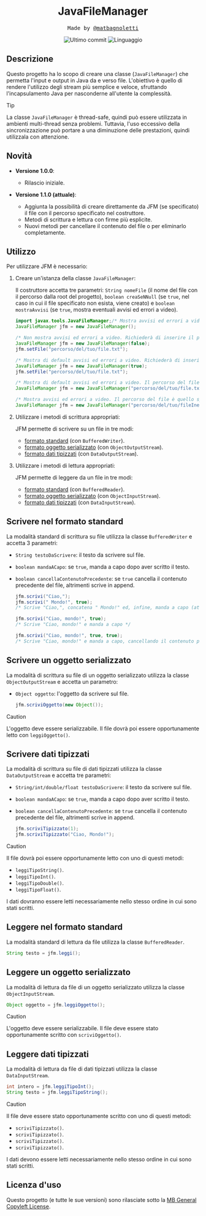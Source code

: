 <h1 align="center">JavaFileManager</h1>

<p align="center" style="font-family: monospace">Made by <a href="https://github.com/matbagnoletti">@matbagnoletti</a></p>
<p align="center">
    <img src="https://img.shields.io/github/last-commit/matbagnoletti/JavaFileManager?style=for-the-badge" alt="Ultimo commit">
    <img src="https://img.shields.io/github/languages/top/matbagnoletti/JavaFileManager?style=for-the-badge" alt="Linguaggio">
</p>

## Descrizione
Questo progetto ha lo scopo di creare una classe (`JavaFileManager`) che permetta l'input e output in Java da e verso file. L'obiettivo è quello di rendere l'utilizzo degli stream più semplice e veloce, sfruttando l'incapsulamento Java per nasconderne all'utente la complessità.

> [!TIP]
>
> La classe `JavaFileManager` è thread-safe, quindi può essere utilizzata in ambienti multi-thread senza problemi. Tuttavia, l'uso eccessivo della sincronizzazione può portare a una diminuzione delle prestazioni, quindi utilizzala con attenzione.

## Novità
- **Versione 1.0.0**:
  - Rilascio iniziale.

- **Versione 1.1.0 (attuale)**:
  - Aggiunta la possibilità di creare direttamente da JFM (se specificato) il file con il percorso specificato nel costruttore.
  - Metodi di scrittura e lettura con firme più esplicite.
  - Nuovi metodi per cancellare il contenuto del file o per eliminarlo completamente.

## Utilizzo
Per utilizzare JFM è necessario:
1. Creare un'istanza della classe `JavaFileManager`:

   Il costruttore accetta tre parametri: `String nomeFile` (il nome del file con il percorso dalla root del progetto), `boolean creaSeNNull` (se `true`, nel caso in cui il file specificato non esista, viene creato) e `boolean mostraAvvisi` (se `true`, mostra eventuali avvisi ed errori a video).

    ```java
    import javax.tools.JavaFileManager;/* Mostra avvisi ed errori a video. Richiederà di inserire il percorso del file successivamente. */
    JavaFileManager jfm = new JavaFileManager();
    
    /* Non mostra avvisi ed errori a video. Richiederà di inserire il percorso del file successivamente. */
    JavaFileManager jfm = new JavaFileManager(false);
    jfm.setFile("percorso/del/tuo/file.txt");
    
    /* Mostra di default avvisi ed errori a video. Richiederà di inserire il percorso del file successivamente. */
    JavaFileManager jfm = new JavaFileManager(true);
    jfm.setFile("percorso/del/tuo/file.txt");
    
    /* Mostra di default avvisi ed errori a video. Il percorso del file è quello specificato. */
    JavaFileManager jfm = new JavaFileManager("percorso/del/tuo/file.txt");
    
    /* Mostra avvisi ed errori a video. Il percorso del file è quello specificato. Se non esiste lo crea. */
    JavaFileManager jfm = new JavaFileManager("percorso/del/tuo/fileInesistente.txt", true);
    ```

2. Utilizzare i metodi di scrittura appropriati:

   JFM permette di scrivere su un file in tre modi:
   - [formato standard](#scrivere-nel-formato-standard) (con `BufferedWriter`).
   - [formato oggetto serializzato](#scrivere-un-oggetto-serializzato) (con `ObjectOutputStream`).
   - [formato dati tipizzati](#scrivere-dati-tipizzati) (con `DataOutputStream`).

3. Utilizzare i metodi di lettura appropriati:

   JFM permette di leggere da un file in tre modi:
    - [formato standard](#leggere-nel-formato-standard) (con `BufferedReader`).
    - [formato oggetto serializzato](#leggere-un-oggetto-serializzato) (con `ObjectInputStream`).
    - [formato dati tipizzati](#leggere-dati-tipizzati) (con `DataInputStream`).

## Scrivere nel formato standard

La modalità standard di scrittura su file utilizza la classe `BufferedWriter` e accetta 3 parametri:
- `String testoDaScrivere`: il testo da scrivere sul file.
- `boolean mandaACapo`: se `true`, manda a capo dopo aver scritto il testo.
- `boolean cancellaContenutoPrecedente`: se `true` cancella il contenuto precedente del file, altrimenti scrive in append.

    ```java
    jfm.scrivi("Ciao,");
    jfm.scrivi(" Mondo!", true);
    /* Scrive "Ciao,", concatena " Mondo!" ed, infine, manda a capo (attenzione agli spazi) */
  
    jfm.scrivi("Ciao, mondo!", true);
    /* Scrive "Ciao, mondo!" e manda a capo */
  
    jfm.scrivi("Ciao, mondo!", true, true);
    /* Scrive "Ciao, mondo!" e manda a capo, cancellando il contenuto precedente del file */
    ```

## Scrivere un oggetto serializzato

La modalità di scrittura su file di un oggetto serializzato utilizza la classe `ObjectOutputStream` e accetta un parametro:
- `Object oggetto`: l'oggetto da scrivere sul file.

   ```java
   jfm.scriviOggetto(new Object());
   ```

> [!CAUTION]
>
> L'oggetto deve essere serializzabile. Il file dovrà poi essere opportunamente letto con `leggiOggetto()`.

## Scrivere dati tipizzati

La modalità di scrittura su file di dati tipizzati utilizza la classe `DataOutputStream` e accetta tre parametri:
- `String/int/double/float testoDaScrivere`: il testo da scrivere sul file.
- `boolean mandaACapo`: se `true`, manda a capo dopo aver scritto il testo.
- `boolean cancellaContenutoPrecedente`: se `true` cancella il contenuto precedente del file, altrimenti scrive in append.

   ```java
   jfm.scriviTipizzato(1);
   jfm.scriviTipizzato("Ciao, Mondo!");
   ```

> [!CAUTION]
>
> Il file dovrà poi essere opportunamente letto con uno di questi metodi:
> - `leggiTipoString()`.
> - `leggiTipoInt()`.
> - `leggiTipoDouble()`.
> - `leggiTipoFloat()`.
>
> I dati dovranno essere letti necessariamente nello stesso ordine in cui sono stati scritti.

## Leggere nel formato standard

La modalità standard di lettura da file utilizza la classe `BufferedReader`.

   ```java
   String testo = jfm.leggi();
   ```

## Leggere un oggetto serializzato

La modalità di lettura da file di un oggetto serializzato utilizza la classe `ObjectInputStream`.

   ```java
   Object oggetto = jfm.leggiOggetto();
   ```

> [!CAUTION]
>
> L'oggetto deve essere serializzabile. Il file deve essere stato opportunamente scritto con `scriviOggetto()`.

## Leggere dati tipizzati

La modalità di lettura da file di dati tipizzati utilizza la classe `DataInputStream`.

   ```java
   int intero = jfm.leggiTipoInt();
   String testo = jfm.leggiTipoString();
   ```

> [!CAUTION]
>
> Il file deve essere stato opportunamente scritto con uno di questi metodi:
> - `scriviTipizzato()`.
> - `scriviTipizzato()`.
> - `scriviTipizzato()`.
> - `scriviTipizzato()`.
>
> I dati devono essere letti necessariamente nello stesso ordine in cui sono stati scritti.

## Licenza d'uso
Questo progetto (e tutte le sue versioni) sono rilasciate sotto la [MB General Copyleft License](LICENSE).